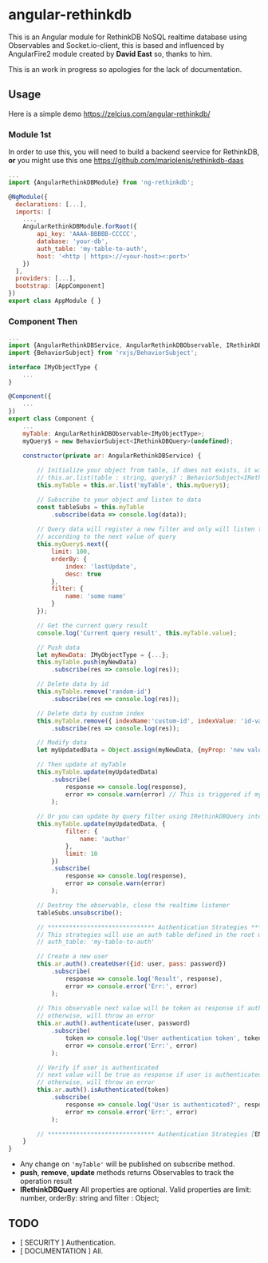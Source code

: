 # angular-rethinkdb
This is an Angular module for RethinkDB NoSQL realtime database using Observables and Socket.io-client, this is based and influenced by AngularFire2 module created by 
__David East__ so, thanks to him. 

This is an work in progress so apologies for the lack of documentation.

## Usage
Here is a simple demo https://zelcius.com/angular-rethinkdb/
### Module 1st
In order to use this, you will need to build a backend seervice for RethinkDB, __or__ you might use this one 
https://github.com/mariolenis/rethinkdb-daas
```js
...
import {AngularRethinkDBModule} from 'ng-rethinkdb';

@NgModule({
  declarations: [...],
  imports: [
    ...,
    AngularRethinkDBModule.forRoot({
        api_key: 'AAAA-BBBBB-CCCCC',
        database: 'your-db',
        auth_table: 'my-table-to-auth',
        host: '<http | https>://<your-host><:port>'
    })
  ],
  providers: [...],
  bootstrap: [AppComponent]
})
export class AppModule { }

```

### Component Then
```js
...
import {AngularRethinkDBService, AngularRethinkDBObservable, IRethinkDBQuery} from 'ng-rethinkdb';
import {BehaviorSubject} from 'rxjs/BehaviorSubject';

interface IMyObjectType {
    ...
}

@Component({
    ...
})
export class Component {
    ...
    myTable: AngularRethinkDBObservable<IMyObjectType>;
    myQuery$ = new BehaviorSubject<IRethinkDBQuery>(undefined);

    constructor(private ar: AngularRethinkDBService) {
        
        // Initialize your object from table, if does not exists, it will be created
        // this.ar.list(table : string, query$? : BehaviorSubject<IRethinkDBQuery>)
        this.myTable = this.ar.list('myTable', this.myQuery$);

        // Subscribe to your object and listen to data
        const tableSubs = this.myTable
            .subscribe(data => console.log(data));
        
        // Query data will register a new filter and only will listen to changes 
        // according to the next value of query
        this.myQuery$.next({
            limit: 100,
            orderBy: {
                index: 'lastUpdate',
                desc: true
            },
            filter: {
                name: 'some name'
            }
        });

        // Get the current query result
        console.log('Current query result', this.myTable.value);

        // Push data
        let myNewData: IMyObjectType = {...};
        this.myTable.push(myNewData)
            .subscribe(res => console.log(res));

        // Delete data by id
        this.myTable.remove('random-id')
            .subscribe(res => console.log(res));

        // Delete data by custom index
        this.myTable.remove({ indexName:'custom-id', indexValue: 'id-value' })
            .subscribe(res => console.log(res));

        // Modify data
        let myUpdatedData = Object.assign(myNewData, {myProp: 'new value'});

        // Then update at myTable
        this.myTable.update(myUpdatedData)
            .subscribe(
                response => console.log(response),
                error => console.warn(error) // This is triggered if myUpdatedData has no id as property.
            );
        
        // Or you can update by query filter using IRethinkDBQuery interface
        this.myTable.update(myUpdatedData, {
                filter: {
                    name: 'author'
                },
                limit: 10
            })
            .subscribe(
                response => console.log(response),
                error => console.warn(error)
            );

        // Destroy the observable, close the realtime listener
        tableSubs.unsubscribe();

        // ****************************** Authentication Strategies ******************************
        // This strategies will use an auth table defined in the root module 
        // auth_table: 'my-table-to-auth'

        // Create a new user
        this.ar.auth().createUser({id: user, pass: password})
            .subscribe(
                response => console.log('Result', response),
                error => console.error('Err:', error)
            );
        
        // This observable next value will be token as response if auth is correct
        // otherwise, will throw an error
        this.ar.auth().authenticate(user, password)
            .subscribe(
                token => console.log('User authentication token', token),
                error => console.error('Err:', error)
            );

        // Verify if user is authenticated
        // next value will be true as response if user is authenticated
        // otherwise, will throw an error
        this.ar.auth().isAuthenticated(token)
            .subscribe(
                response => console.log('User is authenticated?', response),
                error => console.error('Err:', error)
            );

        // ****************************** Authentication Strategies [END] ******************************
    }
}
```
* Any change on ```'myTable'``` will be published on subscribe method.
* __push__, __remove__, __update__ methods returns Observables to track the operation result
* __IRethinkDBQuery__ All properties are optional. Valid properties are limit: number, orderBy: string and filter : Object; 

## TODO
* [ SECURITY ] Authentication.
* [ DOCUMENTATION ] All.